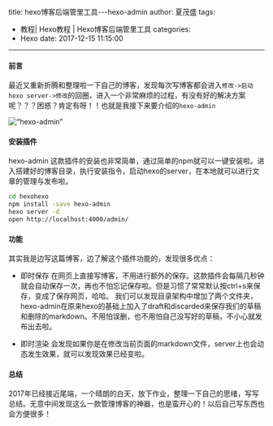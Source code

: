 title: hexo博客后端管里工具---hexo-admin
author: 夏茂盛
tags:
  - 教程| Hexo教程 | Hexo博客后端管里工具
categories:
  - Hexo
date: 2017-12-15 11:15:00
---
#### 前言

最近又重新折腾和整理啦一下自己的博客，发现每次写博客都会进入`修改->启动hexo server->修改`的回圈，进入一个非常麻烦的过程，有没有好的解决方案呢？？？困惑？肯定有呀！！也就是我接下来要介绍的`hexo-admin`

![“hexo-admin”](/image/hexo.jpg) 

#### 安装插件
hexo-admin 这款插件的安装也非常简单，通过简单的npm就可以一键安装啦。进入搭建好的博客目录，执行安装指令，启动hexo的server，在本地就可以进行文章的管理与发布啦。

```bash
cd hexohexo
npm install -save hexo-admin
hexo server -d
open http://localhost:4000/admin/

```
#### 功能

其实我是边写这篇博客，边了解这个插件功能的，发现很多优点：

- 即时保存
在网页上直接写博客，不用进行额外的保存。这款插件会每隔几秒钟就会自动保存一次，再也不怕忘记保存啦。但是习惯了常常默认按ctrl+s来保存，变成了保存网页，哈哈。
我们可以发现目录架构中增加了两个文件夹，hexo-admin在原来hexo的基础上加入了draft和discarded来保存我们的草稿和删除的markdown。不用怕误删，也不用怕自己没写好的草稿，不小心就发布出去啦。

- 即时渲染
会发现如果你是在修改当前页面的markdown文件，server上也会动态发生效果，就可以发现效果已经变啦。

#### 总结
2017年已经接近尾端，一个晴朗的白天，放下作业，整理一下自己的思绪，写写总结。无意中间发现这么一款管理博客的神器，也是蛮开心的！以后自己写东西也会方便很多！